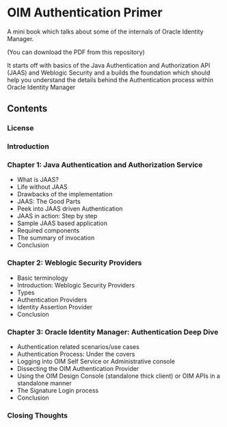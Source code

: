OIM Authentication Primer
=========================

A mini book which talks about some of the internals of Oracle Identity Manager.

(You can download the PDF from this repository)

It starts off with basics of the Java Authentication and Authorization API (JAAS) and Weblogic Security and a builds the foundation which should help you understand the details behind the Authentication process within Oracle Identity Manager

## Contents ##

### License

### Introduction

### Chapter 1: Java Authentication and Authorization Service

- What is JAAS?	
- Life without JAAS	
- Drawbacks of the implementation	
- JAAS: The Good Parts	
- Peek into JAAS driven Authentication	
- JAAS in action: Step by step	
- Sample JAAS based application	
- Required components	
- The summary of invocation	
- Conclusion	

### Chapter 2: Weblogic Security Providers

- Basic terminology
- Introduction: Weblogic Security Providers
- Types
- Authentication Providers
- Identity Assertion Provider	
- Conclusion

### Chapter 3: Oracle Identity Manager: Authentication Deep Dive

- Authentication related scenarios/use cases
- Authentication Process: Under the covers
- Logging into OIM Self Service or Administrative console
- Dissecting the OIM Authentication Provider
- Using the OIM Design Console (standalone thick client) or OIM APIs in a standalone manner
- The Signature Login process
- Conclusion

### Closing Thoughts

